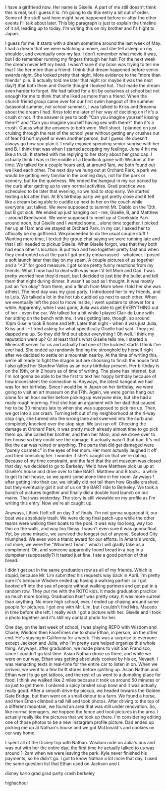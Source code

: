  I have a girlfriend now. Her name is Giselle. A part of me still doesn't think this is real, but I guess it is. I'm going to do this entry a bit out of order. Some of the stuff said here might have happened before or after the other events I'll talk about later. This big paragraph is just to explain the timeline of it all, leading up to today. I'm writing this on my brother and I's flight to Japan. 

I guess for me, it starts with a dream sometime around the last week of May. I had a dream that we were watching a movie, and she fell asleep on my shoulder, and eventually onto my lap. I don't remember what movie it was, but I do remember running my fingers through her hair. For the next week the dream never left my head. I wasn't sure if my brain was trying to tell me that I like her more than a friend. I think that dream happened before senior awards night. She looked pretty that night. More evidence to the "more than friends" pile. B actually told me later that night (or maybe it was the next day?) that both them and Giselle thought I looked hot. That made the dream even harder to forget. We had talked for a bit by ourselves at school but not enough for me to think that she liked as more than a friend. When the church friend group came over for our first swim hangout of the summer (seasonal summer, not school summer), I was talked to Kriss and Breanna about the dream I had. Kriss told me later of her way of deciding on if it's a crush or not. If the answer is yes to both "Can you imagine yourself kissing them?" and "Can you imagine yourself having sex with them?" then it's a crush. Guess what the answers to both were. Well shoot. I planned on just cruising through the rest of the school year without getting any crushes out of fear I'd hurt myself or even another person, but I guess life doesn't always go how you plan it. I really enjoyed spending senior sunrise with her and B. I think that was when I started accepting my feelings. June 4 hit me like a truck. It started with me replying to her story about her grad cap. I actually think I was in the middle of a Deadlock game with Wisdom at the time. We talked for a couple hours and, at around 1am, we both found out we liked each other. The next day we hung out at Orchard Park, a park we would be getting very familiar in the coming days, not for the park or scenery, but for the quietness. We ended the hangout in my car parked by the curb after getting up to very normal activities. Grad practice was scheduled to be later that evening, so we had to stop early. We started texting a lot after that. At B's birthday party we got pretty close and it felt like a dream being able to cuddle up next to her on the couch while everyone just talked. We were supposed to summit Mt. Diablo on the 13th, but B got sick. We ended up just hanging out - me, Giselle, B, and Matthew - around Brentwood. We were supposed to meet up at Creekside Park around noon, but Giselle and I wanted some... alone time together. I picked her up at 11am and we stayed at Orchard Park. In my car, I asked her to officially be my girlfriend. We proceeded to do the usual couple stuff ! Wanting more time, I texted the group chat saying we were running late and that I still needed to pickup Giselle. What Giselle forgot, was that they both had each other's location. B put two and two together pretty fast and when they confronted us at the park I got pretty embarrassed - whatever. I posed a soft launch later that day on my spam. A couple pictures of us together and a "<3" for good measure. I got some pretty funny reactions from my friends. What I now had to deal with was how I'd tell Mom and Dad. I was pretty worried how they'd react, but I decided to just bite the bullet and tell them that night during dinner. It wasn't as bad as I thought. It was mostly just an "oh okay" from them, and a flinch from Mom when I told her she was atheist. The next day was my grad party. I introduced her to my friends, and to Lola. We talked a lot in the hot tub cuddled up next to each other. When we eventually left the pool to move inside, I went upstairs to shower for a while. Apparently, while I was gone, Julia was able to get EVERYTHING out of her - even the car. We talked for a bit while I played Clair de Lune with her sitting on the bench with me. It was getting late, though, so around 10pm Giselle took B home and left. Later that night - when it was just Julia, Kriss and I - I tried asking for what specifically Giselle had said. They just dapped me up. So they did find out about everything ! Oh well. I think my reputation went up? Or at least that's what Giselle tells me. I started a Minecraft server for us and actually had one of the luckiest starts I think I've ever had. She ended up randomly finding the stronghold by herself right after we decided to settle on a mountain nearby. At the time of writing this, we're all ready to fight the dragon but are choosing to finish the house first. I also gifted her Stardew Valley as an early birthday present. Her birthday is on the 19th, or in 2 hours as of time of writing. The plane has internet, but I'm not gonna be able to be the first to text her happy birthday because of how inconsistent the connection is. Anyways, the latest hangout we had was for her birthday. Since I would be in Japan on her birthday, we were going to visit an art museum on the 17th. Again, we were gonna hang out alone for an hour earlier before picking up everyone else, but she had a really rough morning. First she had an argument with her dad that caused her to be 30 minutes late to when she was supposed to pick me up. Then, we got into a car crash. Turning left out of my neighborhood at the 4-way stop sign, she turned into the wrong lane and swerved into the curb and completely knocked over the stop sign. We just ran off. Checking the damage at Orchard Park, it was pretty much already almost time to go pick them up. She called her brother, and then her Mom, and we drove over to her house so they could see the damage. It actually wasn't that bad. It's not like the car was ruined or anything. The parts that did get damaged were "purely cosmetic" in the eyes of her mom. Her mom actually laughed it off and tried consoling her. I wonder if she's caught on that we're dating. Because of my time constraint, and the fact that the art museum was closed that day, we decided to go to Berkeley. We'd have Matthew pick us up at Giselle's house and drive over to take BART. Matthew and B took... a while to get to her house, so we spent some alone time in her room. Anyways ! after getting into their car, we initially did not tell them how Giselle crashed, but they eventually got it out of us on the BART ride to Berkeley. We took a bunch of pictures together and finally did a double hard launch on our mains. That was yesterday. The story is still viewable on my profile as I'm writing this entry. Now we're all caught up.

Anyways, I think I left off on day 3 of finals. I'm not gonna sugarcoat it, our boat was absolutely trash. We were doing final patch-ups while the other teams were walking their boats to the pool. It was way too long, way too thin on the walls, and way too flimsy. I wasn't even sure it was gonna float. Yet, by some miracle, we survived the longest out of anyone. Seafood City triumphed. We even won a titanic award for our efforts. In Amara's words, not mine, we were the "Whoriest Team," which I will gladly take as a compliment. Oh, and someone apparently found bread in a bag in a dumpster (supposedly?) It tasted just fine. I ate a good portion of that bread.

I didn't get put in the same graduation row as all of my friends. Which is stupid, because Mr. Lim submitted his requests way back in April. I'm pretty sure it's because Wisdom ended up having a walking partner so I got booted off into the sea of people without walking partners and got put in a random row. They put me with the ROTC kids. It made graduation practice so much more boring. Graduation itself was pretty okay. It was more surreal than anything. No more high school, ever. I ended up chasing around some people for pictures. I got one with Mr. Lim, but I couldn't find Mrs. Macedo in time before she left. I really wish I got a picture with her. Giselle and I took a photo together and it's still my contact photo for her.

One day, on the last week of school, I was playing REPO with Wisdom and Chase; Wisdom then FaceTimes me to show Ethan, in person, on the other end. He's staying in California for a week. This was a surprise to everyone except Jackson and Julia, who I'm pretty sure helped organize this whole thing. Anyways, after graduation, we made plans to visit San Francisco, since I couldn't go last time. Asian Nathan drove us there, and while we were on our way, Ethan was getting absolutely cooked by his ex, Nevaeh. I was reenacting texts in real-time for the entire car to listen in on. When we arrived, we went to a few thrift stores before splitting up. Asian Nathan and Ethan went to go get tattoos, and the rest of us went to a dumpling place for food. I think we walked like 2 miles because it took us around 50 minutes or so just to get there. I ordered a spicy brisket soup bowl and it was actually really good. After a smooth drive-by pickup, we headed towards the Golden Gate Bridge, but then went on a small detour to a farm. We found a horse, and then Ethan climbed a tall hill and took photos. After driving to the top of a different mountain, we found an area that was still under renovation. So, like normal teenagers, we hopped the fence and took pictures in the area. I actually really like the pictures that we took up there. I'm considering editing one of those photos to be a new Instagram profile picture. Dad ended up picking me up at Nathan's house and we got McDonald's and cookies on our way home. 

I spent all of the Disney trip with Nathan. Wisdom rode on Julia's bus and was out with her the entire day; the first time he actually talked to us was around 1-2am when we were leaving the park. Kyle never finished his payments, so he didn't go. I got to know Nathan a lot more that day. I used the same question list that Ethan used on Jackson and I.

disney
karlo grad
grad party
crash berkeley

highschool